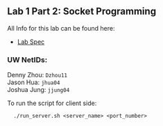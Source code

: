 ## Lab 1 Part 2: Socket Programming 
All Info for this lab can be found here:  
- [Lab Spec](https://courses.cs.washington.edu/courses/cse461/24au/lab/lab1.html)

### **UW NetIDs:**
Denny Zhou: `Dzhou11`  
Jason Hua: `jhua04`  
Joshua Jung: `jjung04`  

To run the script for client side:
``` shell  
  ./run_server.sh <server_name> <port_number>
```